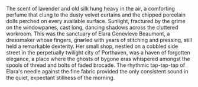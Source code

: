 The scent of lavender and old silk hung heavy in the air, a comforting perfume that clung to the dusty velvet curtains and the chipped porcelain dolls perched on every available surface.  Sunlight, fractured by the grime on the windowpanes, cast long, dancing shadows across the cluttered workroom.  This was the sanctuary of  Elara Genevieve Beaumont, a dressmaker whose fingers, gnarled with years of stitching and pressing, still held a remarkable dexterity.  Her small shop, nestled on a cobbled side street in the perpetually twilight city of Porthaven, was a haven of forgotten elegance, a place where the ghosts of bygone eras whispered amongst the spools of thread and bolts of faded brocade.  The rhythmic tap-tap-tap of Elara's needle against the fine fabric provided the only consistent sound in the quiet, expectant stillness of the morning.
